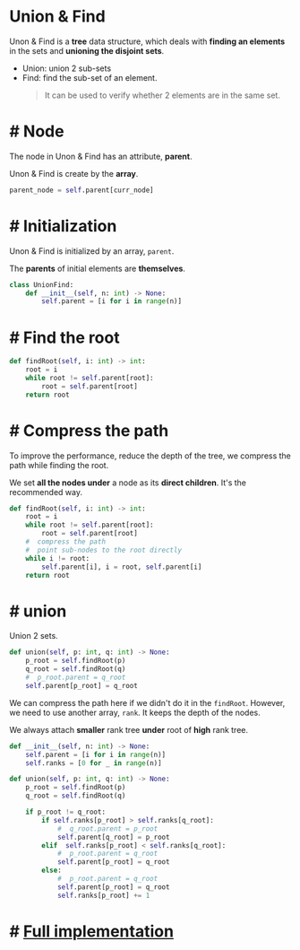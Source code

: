 #  Union & Find

Unon & Find is a **tree** data structure, which deals with **finding an elements** in the sets and **unioning the disjoint sets**.

- Union: union 2 sub-sets
- Find: find the sub-set of an element.
  > It can be used to verify whether 2 elements are in the same set.

# #  Node

The node in Unon & Find has an attribute, **parent**.

Unon & Find is create by the **array**.

```python
parent_node = self.parent[curr_node]
```

# #  Initialization

Unon & Find is initialized by an array, `parent`.

The **parents** of initial elements are **themselves**.

```python
class UnionFind:
    def __init__(self, n: int) -> None:
        self.parent = [i for i in range(n)]
```

# #  Find the root

```python
def findRoot(self, i: int) -> int:
    root = i
    while root != self.parent[root]:
        root = self.parent[root]
    return root
```

# #  Compress the path

To improve the performance, reduce the depth of the tree, we compress the path while finding the root.

We set **all the nodes under** a node as its **direct children**. It's the recommended way.

```python
def findRoot(self, i: int) -> int:
    root = i
    while root != self.parent[root]:
        root = self.parent[root]
    #  compress the path
    #  point sub-nodes to the root directly
    while i != root:
        self.parent[i], i = root, self.parent[i]
    return root
```

# #  union

Union 2 sets.

```python
def union(self, p: int, q: int) -> None:
    p_root = self.findRoot(p)
    q_root = self.findRoot(q)
    #  p_root.parent = q_root
    self.parent[p_root] = q_root
```

We can compress the path here if we didn't do it in the `findRoot`.
However, we need to use another array, `rank`. It keeps the depth of the nodes.

We always attach **smaller** rank tree **under** root of **high** rank tree.

```python
def __init__(self, n: int) -> None:
    self.parent = [i for i in range(n)]
    self.ranks = [0 for _ in range(n)]

def union(self, p: int, q: int) -> None:
    p_root = self.findRoot(p)
    q_root = self.findRoot(q)

    if p_root != q_root:
        if self.ranks[p_root] > self.ranks[q_root]:
            #  q_root.parent = p_root
            self.parent[q_root] = p_root
        elif  self.ranks[p_root] < self.ranks[q_root]:
            #  p_root.parent = q_root
            self.parent[p_root] = q_root
        else:
            #  p_root.parent = q_root
            self.parent[p_root] = q_root
            self.ranks[p_root] += 1

```

# #  [Full implementation](https://github.com/EnzoSeason/study-notes/blob/main/algo-data-structure/union&find/UnionFind.py)
